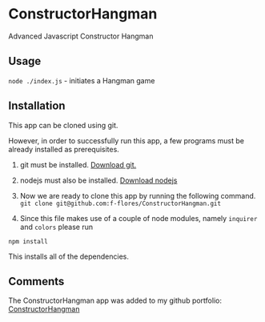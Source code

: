 # ConstructorHangman

Advanced Javascript Constructor Hangman

## Usage

`node ./index.js` - initiates a Hangman game

## Installation

This app can be cloned using git.

However, in order to successfully run this app, a few programs must be already installed as prerequisites.

1. git must be installed.
  [Download git.](https://git-scm.com/downloads)

2. nodejs must also be installed.
  [Download nodejs](https://nodejs.org/en/download/)

3. Now we are ready to clone this app by running the following command. `git clone git@github.com:f-flores/ConstructorHangman.git`

4. Since this file makes use of a couple of node modules, namely `inquirer` and `colors` please run

`npm install`

This installs all of the dependencies.

## Comments

The ConstructorHangman app was added to my github portfolio:
[ConstructorHangman](https://github.com/f-flores/ConstructorHangman)
